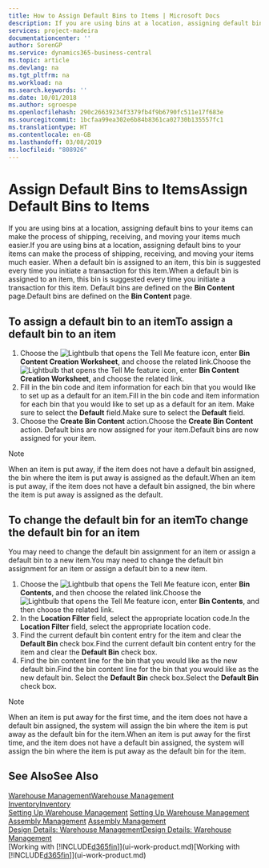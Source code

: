 ```yaml
---
title: How to Assign Default Bins to Items | Microsoft Docs
description: If you are using bins at a location, assigning default bins to your items can make the process of shipping, receiving, and moving your items much easier. When a default bin is assigned to an item, this bin is suggested every time you initiate a transaction for this item.
services: project-madeira
documentationcenter: ''
author: SorenGP
ms.service: dynamics365-business-central
ms.topic: article
ms.devlang: na
ms.tgt_pltfrm: na
ms.workload: na
ms.search.keywords: ''
ms.date: 10/01/2018
ms.author: sgroespe
ms.openlocfilehash: 290c26639234f3379fb4f9b6790fc511e17f683e
ms.sourcegitcommit: 1bcfaa99ea302e6b84b8361ca02730b135557fc1
ms.translationtype: HT
ms.contentlocale: en-GB
ms.lasthandoff: 03/08/2019
ms.locfileid: "808926"
---
```

# <a name="assign-default-bins-to-items"></a><span data-ttu-id="44684-104">Assign Default Bins to Items</span><span class="sxs-lookup"><span data-stu-id="44684-104">Assign Default Bins to Items</span></span>
<span data-ttu-id="44684-105">If you are using bins at a location, assigning default bins to your items can make the process of shipping, receiving, and moving your items much easier.</span><span class="sxs-lookup"><span data-stu-id="44684-105">If you are using bins at a location, assigning default bins to your items can make the process of shipping, receiving, and moving your items much easier.</span></span> <span data-ttu-id="44684-106">When a default bin is assigned to an item, this bin is suggested every time you initiate a transaction for this item.</span><span class="sxs-lookup"><span data-stu-id="44684-106">When a default bin is assigned to an item, this bin is suggested every time you initiate a transaction for this item.</span></span> <span data-ttu-id="44684-107">Default bins are defined on the **Bin Content** page.</span><span class="sxs-lookup"><span data-stu-id="44684-107">Default bins are defined on the **Bin Content** page.</span></span>  

## <a name="to-assign-a-default-bin-to-an-item"></a><span data-ttu-id="44684-108">To assign a default bin to an item</span><span class="sxs-lookup"><span data-stu-id="44684-108">To assign a default bin to an item</span></span>
1.  <span data-ttu-id="44684-109">Choose the ![Lightbulb that opens the Tell Me feature](media/ui-search/search_small.png "Tell me what you want to do") icon, enter **Bin Content Creation Worksheet**, and choose the related link.</span><span class="sxs-lookup"><span data-stu-id="44684-109">Choose the ![Lightbulb that opens the Tell Me feature](media/ui-search/search_small.png "Tell me what you want to do") icon, enter **Bin Content Creation Worksheet**, and choose the related link.</span></span>  
2.  <span data-ttu-id="44684-110">Fill in the bin code and item information for each bin that you would like to set up as a default for an item.</span><span class="sxs-lookup"><span data-stu-id="44684-110">Fill in the bin code and item information for each bin that you would like to set up as a default for an item.</span></span> <span data-ttu-id="44684-111">Make sure to select the **Default** field.</span><span class="sxs-lookup"><span data-stu-id="44684-111">Make sure to select the **Default** field.</span></span>  
3.  <span data-ttu-id="44684-112">Choose the **Create Bin Content** action.</span><span class="sxs-lookup"><span data-stu-id="44684-112">Choose the **Create Bin Content** action.</span></span> <span data-ttu-id="44684-113">Default bins are now assigned for your item.</span><span class="sxs-lookup"><span data-stu-id="44684-113">Default bins are now assigned for your item.</span></span>  

> [!NOTE]  
>  <span data-ttu-id="44684-114">When an item is put away, if the item does not have a default bin assigned, the bin where the item is put away is assigned as the default.</span><span class="sxs-lookup"><span data-stu-id="44684-114">When an item is put away, if the item does not have a default bin assigned, the bin where the item is put away is assigned as the default.</span></span>  

## <a name="to-change-the-default-bin-for-an-item"></a><span data-ttu-id="44684-115">To change the default bin for an item</span><span class="sxs-lookup"><span data-stu-id="44684-115">To change the default bin for an item</span></span>  
<span data-ttu-id="44684-116">You may need to change the default bin assignment for an item or assign a default bin to a new item.</span><span class="sxs-lookup"><span data-stu-id="44684-116">You may need to change the default bin assignment for an item or assign a default bin to a new item.</span></span>    
1.  <span data-ttu-id="44684-117">Choose the ![Lightbulb that opens the Tell Me feature](media/ui-search/search_small.png "Tell me what you want to do") icon, enter **Bin Contents**, and then choose the related link.</span><span class="sxs-lookup"><span data-stu-id="44684-117">Choose the ![Lightbulb that opens the Tell Me feature](media/ui-search/search_small.png "Tell me what you want to do") icon, enter **Bin Contents**, and then choose the related link.</span></span>  
2.  <span data-ttu-id="44684-118">In the **Location Filter** field, select the appropriate location code.</span><span class="sxs-lookup"><span data-stu-id="44684-118">In the **Location Filter** field, select the appropriate location code.</span></span>  
3.  <span data-ttu-id="44684-119">Find the current default bin content entry for the item and clear the **Default Bin** check box.</span><span class="sxs-lookup"><span data-stu-id="44684-119">Find the current default bin content entry for the item and clear the **Default Bin** check box.</span></span>  
4.  <span data-ttu-id="44684-120">Find the bin content line for the bin that you would like as the new default bin.</span><span class="sxs-lookup"><span data-stu-id="44684-120">Find the bin content line for the bin that you would like as the new default bin.</span></span> <span data-ttu-id="44684-121">Select the **Default Bin** check box.</span><span class="sxs-lookup"><span data-stu-id="44684-121">Select the **Default Bin** check box.</span></span>  

> [!NOTE]  
>  <span data-ttu-id="44684-122">When an item is put away for the first time, and the item does not have a default bin assigned, the system will assign the bin where the item is put away as the default bin for the item.</span><span class="sxs-lookup"><span data-stu-id="44684-122">When an item is put away for the first time, and the item does not have a default bin assigned, the system will assign the bin where the item is put away as the default bin for the item.</span></span>  

## <a name="see-also"></a><span data-ttu-id="44684-123">See Also</span><span class="sxs-lookup"><span data-stu-id="44684-123">See Also</span></span>  
[<span data-ttu-id="44684-124">Warehouse Management</span><span class="sxs-lookup"><span data-stu-id="44684-124">Warehouse Management</span></span>](warehouse-manage-warehouse.md)  
[<span data-ttu-id="44684-125">Inventory</span><span class="sxs-lookup"><span data-stu-id="44684-125">Inventory</span></span>](inventory-manage-inventory.md)  
<span data-ttu-id="44684-126">[Setting Up Warehouse Management](warehouse-setup-warehouse.md)   </span><span class="sxs-lookup"><span data-stu-id="44684-126">[Setting Up Warehouse Management](warehouse-setup-warehouse.md)   </span></span>  
<span data-ttu-id="44684-127">[Assembly Management](assembly-assemble-items.md)  </span><span class="sxs-lookup"><span data-stu-id="44684-127">[Assembly Management](assembly-assemble-items.md)  </span></span>  
[<span data-ttu-id="44684-128">Design Details: Warehouse Management</span><span class="sxs-lookup"><span data-stu-id="44684-128">Design Details: Warehouse Management</span></span>](design-details-warehouse-management.md)  
<span data-ttu-id="44684-129">[Working with [!INCLUDE[d365fin](includes/d365fin_md.md)]](ui-work-product.md)</span><span class="sxs-lookup"><span data-stu-id="44684-129">[Working with [!INCLUDE[d365fin](includes/d365fin_md.md)]](ui-work-product.md)</span></span>
